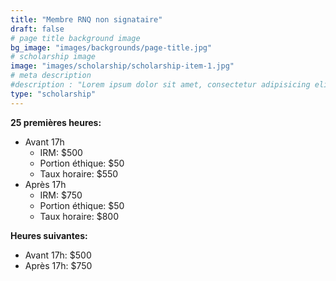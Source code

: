 ```yaml
---
title: "Membre RNQ non signataire"
draft: false
# page title background image
bg_image: "images/backgrounds/page-title.jpg"
# scholarship image
image: "images/scholarship/scholarship-item-1.jpg"
# meta description
#description : "Lorem ipsum dolor sit amet, consectetur adipisicing elit, sed do eiusmod tempor incididunt ut labore. dolore magna aliqua. Ut enim ad minim veniam, quis nostrud."
type: "scholarship"
---
```


__25 premières heures:__
  * Avant 17h
    * IRM: $500
    * Portion éthique: $50
    * Taux horaire: $550
  * Après 17h
    * IRM: $750
    * Portion éthique: $50
    * Taux horaire: $800

__Heures suivantes:__
  * Avant 17h: $500
  * Après 17h: $750
